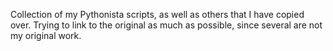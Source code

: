 Collection of my Pythonista scripts, as well as others that I have copied over. Trying to link to the original as much as possible, since several are not my original work.
